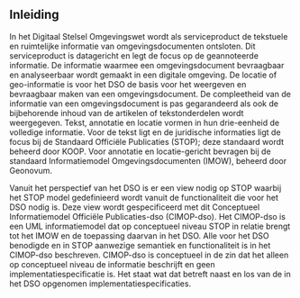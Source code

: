 Inleiding
---------

In het Digitaal Stelsel Omgevingswet wordt als serviceproduct de tekstuele en ruimtelijke informatie van omgevingsdocumenten ontsloten. Dit serviceproduct is datagericht en legt de focus op de geannoteerde informatie. De informatie waarmee een omgevingsdocument bevraagbaar en analyseerbaar wordt gemaakt in een digitale omgeving. De locatie of geo-informatie is voor het DSO de basis voor het weergeven en bevraagbaar maken van een omgevingsdocument. De compleetheid van de informatie van een omgevingsdocument is pas gegarandeerd als ook de bijbehorende inhoud van de artikelen of tekstonderdelen wordt weergegeven. Tekst, annotatie en locatie vormen in hun drie-eenheid de volledige informatie. Voor de tekst ligt en de juridische informaties ligt de focus bij de Standaard Officiële Publicaties (STOP); deze standaard wordt beheerd door KOOP. Voor annotatie en locatie-gericht bevragen bij de standaard Informatiemodel Omgevingsdocumenten (IMOW), beheerd door Geonovum.

Vanuit het perspectief van het DSO is er een view nodig op STOP waarbij het STOP model gedefinieerd wordt vanuit de functionaliteit die voor het DSO nodig is. Deze view wordt gespecificeerd met dit Conceptueel Informatiemodel Officiële Publicaties-dso (CIMOP-dso). Het CIMOP-dso is een UML informatiemodel dat op conceptueel niveau STOP in relatie brengt tot het IMOW en de toepassing daarvan in het DSO. Alle voor het DSO benodigde en in STOP aanwezige semantiek en functionaliteit is in het CIMOP-dso beschreven. CIMOP-dso is conceptueel in de zin dat het alleen op conceptueel niveau de informatie beschrijft en geen implementatiespecificatie is. Het staat wat dat betreft naast en los van de in het DSO opgenomen implementatiespecificaties.